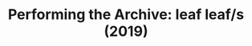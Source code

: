 ---
layout: manifest
title: 'Performing the Archive: leaf leaf/s (2019)'
manifest_name: performing-the-archive-leaf-leaf-s-2019-

---